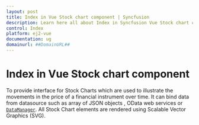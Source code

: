 ```yaml
---
layout: post
title: Index in Vue Stock chart component | Syncfusion
description: Learn here all about Index in Syncfusion Vue Stock chart component of Syncfusion Essential JS 2 and more.
control: Index 
platform: ej2-vue
documentation: ug
domainurl: ##DomainURL##
---
```


# Index in Vue Stock chart component

To provide interface for Stock Charts which are used to illustrate the movements in the price of a financial instrument over time.
It can bind data from  datasource such as array of JSON objects , OData web services or
[`DataManager`](https://ej2.syncfusion.com/documentation/api/data/dataManager/). All Stock Chart elements are rendered using Scalable Vector Graphics (SVG).
